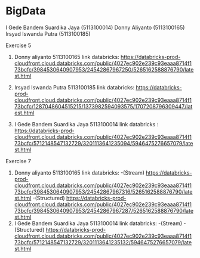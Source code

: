 # BigData
I Gede Bandem Suardika Jaya (5113100014)
Donny Aliyanto              (5113100165)
Irsyad Iswanda Putra        (5113100185)

Exercise 5
1. Donny aliyanto
   5113100165
   link databricks:
   https://databricks-prod-cloudfront.cloud.databricks.com/public/4027ec902e239c93eaaa8714f173bcfc/3984530640907953/24542867967250/5265162588876790/latest.html

2. Irsyad Iswanda Putra 
   5113100185
   link databricks:
https://databricks-prod-cloudfront.cloud.databricks.com/public/4027ec902e239c93eaaa8714f173bcfc/1287048604515215/1373982594093575/1707208796309447/latest.html

3. I Gede Bandem Suardika Jaya
   5113100014
   link databricks : 
   https://databricks-prod-cloudfront.cloud.databricks.com/public/4027ec902e239c93eaaa8714f173bcfc/5712148547132729/3201113641235094/5946475276657079/latest.html

Exercise 7
1.  Donny aliyanto
    5113100165
    link databricks:
    -(Stream)
    https://databricks-prod-cloudfront.cloud.databricks.com/public/4027ec902e239c93eaaa8714f173bcfc/3984530640907953/24542867967316/5265162588876790/latest.html
    -(Structured)
https://databricks-prod-cloudfront.cloud.databricks.com/public/4027ec902e239c93eaaa8714f173bcfc/3984530640907953/24542867967287/5265162588876790/latest.html
2. I Gede Bandem Suardika Jaya
   5113100014
   link databricks:
   -(Stream)
   -(Structured)
   https://databricks-prod-cloudfront.cloud.databricks.com/public/4027ec902e239c93eaaa8714f173bcfc/5712148547132729/3201113641235132/5946475276657079/latest.html
